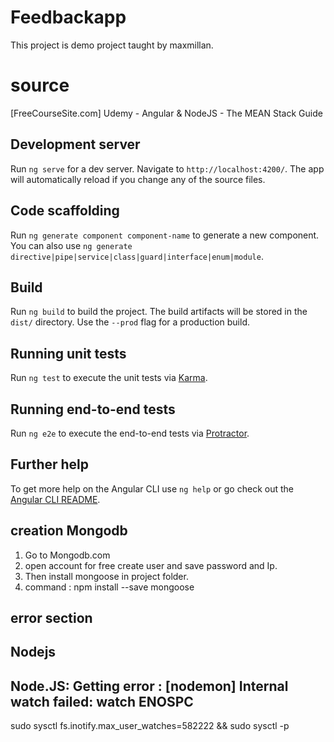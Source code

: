 # Feedbackapp

This project is demo project taught by maxmillan.

# source 

[FreeCourseSite.com] Udemy - Angular & NodeJS - The MEAN Stack Guide

## Development server

Run `ng serve` for a dev server. Navigate to `http://localhost:4200/`. The app will automatically reload if you change any of the source files.

## Code scaffolding

Run `ng generate component component-name` to generate a new component. You can also use `ng generate directive|pipe|service|class|guard|interface|enum|module`.

## Build

Run `ng build` to build the project. The build artifacts will be stored in the `dist/` directory. Use the `--prod` flag for a production build.

## Running unit tests

Run `ng test` to execute the unit tests via [Karma](https://karma-runner.github.io).

## Running end-to-end tests

Run `ng e2e` to execute the end-to-end tests via [Protractor](http://www.protractortest.org/).

## Further help

To get more help on the Angular CLI use `ng help` or go check out the [Angular CLI README](https://github.com/angular/angular-cli/blob/master/README.md).



## creation Mongodb 

1. Go to Mongodb.com
2. open account for free create user and save password  and Ip.
3. Then install mongoose in project folder.
4. command : npm install --save mongoose





## error section

## Nodejs

## Node.JS: Getting error : [nodemon] Internal watch failed: watch ENOSPC
sudo sysctl fs.inotify.max_user_watches=582222 && sudo sysctl -p
